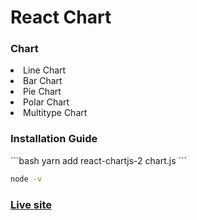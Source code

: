<h1>React Chart</h1>

<h3>Chart</h3>
<li>Line Chart</li>
<li>Bar Chart</li>
<li>Pie Chart</li>
<li>Polar Chart</li>
<li>Multitype Chart</li>


<h3>Installation Guide</h3>
```bash
yarn add react-chartjs-2 chart.js
```

```bash
node -v
```

<h3><a href="https://react-chart2.netlify.app/">Live site</a></h3>




